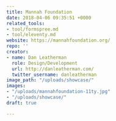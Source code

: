 ```yaml
---
title: Mannah Foundation
date: 2018-04-06 09:35:51 +0000
related_tools:
- tool/formspree.md
- tool/eleventy.md
website: https://mannahfoundation.org/
repo: ''
creator:
- name: Dan Leatherman
  role: Design/Development
  url: http://danleatherman.com/
  twitter_username: danleatherman
image_path: "/uploads/showcase/"
images:
- "/uploads/mannahfoundation-11ty.jpg"
- "/uploads/showcase/"
draft: true

---
```

